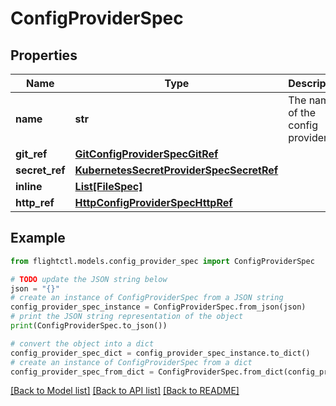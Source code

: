 # ConfigProviderSpec


## Properties

Name | Type | Description | Notes
------------ | ------------- | ------------- | -------------
**name** | **str** | The name of the config provider | 
**git_ref** | [**GitConfigProviderSpecGitRef**](GitConfigProviderSpecGitRef.md) |  | 
**secret_ref** | [**KubernetesSecretProviderSpecSecretRef**](KubernetesSecretProviderSpecSecretRef.md) |  | 
**inline** | [**List[FileSpec]**](FileSpec.md) |  | 
**http_ref** | [**HttpConfigProviderSpecHttpRef**](HttpConfigProviderSpecHttpRef.md) |  | 

## Example

```python
from flightctl.models.config_provider_spec import ConfigProviderSpec

# TODO update the JSON string below
json = "{}"
# create an instance of ConfigProviderSpec from a JSON string
config_provider_spec_instance = ConfigProviderSpec.from_json(json)
# print the JSON string representation of the object
print(ConfigProviderSpec.to_json())

# convert the object into a dict
config_provider_spec_dict = config_provider_spec_instance.to_dict()
# create an instance of ConfigProviderSpec from a dict
config_provider_spec_from_dict = ConfigProviderSpec.from_dict(config_provider_spec_dict)
```
[[Back to Model list]](../README.md#documentation-for-models) [[Back to API list]](../README.md#documentation-for-api-endpoints) [[Back to README]](../README.md)


